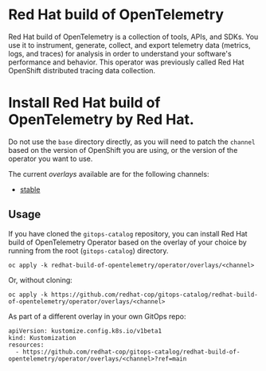 # Red Hat build of OpenTelemetry

Red Hat build of OpenTelemetry is a collection of tools, APIs, and SDKs. You use it to instrument, generate, collect, and export telemetry data (metrics, logs, and traces) for analysis in order to understand your software's performance and behavior. This operator was previously called Red Hat OpenShift distributed tracing data collection.

# Install Red Hat build of OpenTelemetry by Red Hat.

Do not use the `base` directory directly, as you will need to patch the `channel` based on the version of OpenShift you are using, or the version of the operator you want to use.

The current *overlays* available are for the following channels:

* [stable](operator/overlays/stable)

## Usage

If you have cloned the `gitops-catalog` repository, you can install Red Hat build of OpenTelemetry Operator based on the overlay of your choice by running from the root (`gitops-catalog`) directory.

```
oc apply -k redhat-build-of-opentelemetry/operator/overlays/<channel>
```

Or, without cloning:

```
oc apply -k https://github.com/redhat-cop/gitops-catalog/redhat-build-of-opentelemetry/operator/overlays/<channel>
```

As part of a different overlay in your own GitOps repo:

```
apiVersion: kustomize.config.k8s.io/v1beta1
kind: Kustomization
resources:
  - https://github.com/redhat-cop/gitops-catalog/redhat-build-of-opentelemetry/operator/overlays/<channel>?ref=main
```
